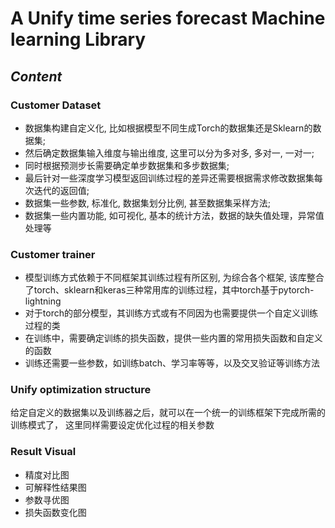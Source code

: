 # A Unify time series forecast Machine learning Library

## *Content*

### Customer Dataset
- 数据集构建自定义化, 比如根据模型不同生成Torch的数据集还是Sklearn的数据集;
- 然后确定数据集输入维度与输出维度, 这里可以分为多对多, 多对一, 一对一;
- 同时根据预测步长需要确定单步数据集和多步数据集;
- 最后针对一些深度学习模型返回训练过程的差异还需要根据需求修改数据集每次迭代的返回值;
- 数据集一些参数, 标准化, 数据集划分比例, 甚至数据集采样方法;
- 数据集一些内置功能, 如可视化, 基本的统计方法，数据的缺失值处理，异常值处理等

### Customer trainer
- 模型训练方式依赖于不同框架其训练过程有所区别,
为综合各个框架, 该库整合了torch、sklearn和keras三种常用库的训练过程，其中torch基于pytorch-lightning
- 对于torch的部分模型，其训练方式或有不同因为也需要提供一个自定义训练过程的类
- 在训练中，需要确定训练的损失函数，提供一些内置的常用损失函数和自定义的函数
- 训练还需要一些参数，如训练batch、学习率等等，以及交叉验证等训练方法

### Unify optimization structure
给定自定义的数据集以及训练器之后，就可以在一个统一的训练框架下完成所需的训练模式了，
这里同样需要设定优化过程的相关参数

### Result Visual

- 精度对比图
- 可解释性结果图
- 参数寻优图
- 损失函数变化图
